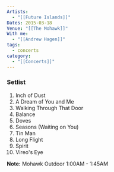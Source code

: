 ```yaml
---
Artists:
  - "[[Future Islands]]"
Dates: 2015-03-18
Venue: "[[The Mohawk]]"
With me:
  - "[[Andrew Hagen]]"
tags:
  - concerts
category:
  - "[[Concerts]]"
---
```


### Setlist
1. Inch of Dust
2. A Dream of You and Me
3. Walking Through That Door
4. Balance
5. Doves
6. Seasons (Waiting on You)
7. Tin Man
8. Long Flight
9. Spirit
10. Vireo's Eye

**Note:** Mohawk Outdoor 1:00AM - 1:45AM
